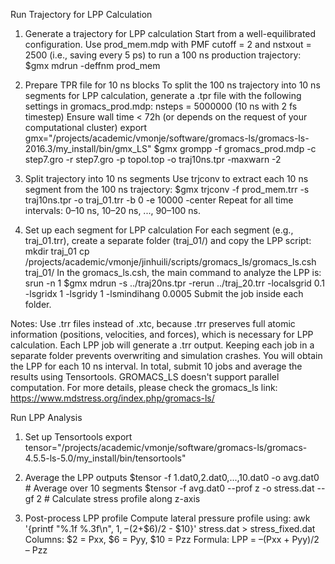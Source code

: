 Run Trajectory for LPP Calculation
1. Generate a trajectory for LPP calculation
   Start from a well-equilibrated configuration. Use prod_mem.mdp with PMF cutoff = 2 and nstxout = 2500 (i.e., saving every 5 ps) to run a 100 ns production trajectory:
   $gmx mdrun -deffnm prod_mem

2. Prepare TPR file for 10 ns blocks
   To split the 100 ns trajectory into 10 ns segments for LPP calculation, generate a .tpr file with the following settings in gromacs_prod.mdp:
   nsteps = 5000000 (10 ns with 2 fs timestep)
   Ensure wall time < 72h (or depends on the request of your computational cluster)
   export gmx="/projects/academic/vmonje/software/gromacs-ls/gromacs-ls-2016.3/my_install/bin/gmx_LS"
   $gmx grompp -f gromacs_prod.mdp -c step7.gro -r step7.gro -p topol.top -o traj10ns.tpr -maxwarn -2

3. Split trajectory into 10 ns segments
   Use trjconv to extract each 10 ns segment from the 100 ns trajectory:
   $gmx trjconv -f prod_mem.trr -s traj10ns.tpr -o traj_01.trr -b 0 -e 10000 -center
   Repeat for all time intervals: 0–10 ns, 10–20 ns, ..., 90–100 ns.

4. Set up each segment for LPP calculation
   For each segment (e.g., traj_01.trr), create a separate folder (traj_01/) and copy the LPP script:
   mkdir traj_01
   cp /projects/academic/vmonje/jinhuili/scripts/gromacs_ls/gromacs_ls.csh traj_01/
   In the gromacs_ls.csh, the main command to analyze the LPP is:
   srun -n 1 $gmx mdrun -s ../traj20ns.tpr -rerun ../traj_20.trr -localsgrid 0.1 -lsgridx 1 -lsgridy 1 -lsmindihang 0.0005
   Submit the job inside each folder.

Notes:
    Use .trr files instead of .xtc, because .trr preserves full atomic information (positions, velocities, and forces), which is necessary for LPP calculation.
    Each LPP job will generate a .trr output. Keeping each job in a separate folder prevents overwriting and simulation crashes.
    You will obtain the LPP for each 10 ns interval. In total, submit 10 jobs and average the results using Tensortools.
	GROMACS_LS doesn't support parallel computation. For more details, please check the gromacs_ls link: https://www.mdstress.org/index.php/gromacs-ls/

Run LPP Analysis
1. Set up Tensortools
   export tensor="/projects/academic/vmonje/software/gromacs-ls/gromacs-4.5.5-ls-5.0/my_install/bin/tensortools"

2. Average the LPP outputs
   $tensor -f 1.dat0,2.dat0,...,10.dat0 -o avg.dat0     # Average over 10 segments
   $tensor -f avg.dat0 --prof z -o stress.dat --gf 2     # Calculate stress profile along z-axis

3. Post-process LPP profile
   Compute lateral pressure profile using:
   awk '{printf "%.1f %.3f\n", $1, -($2+$6)/2 - $10}' stress.dat > stress_fixed.dat
   Columns: $2 = Pxx, $6 = Pyy, $10 = Pzz
   Formula: LPP = –(Pxx + Pyy)/2 – Pzz

